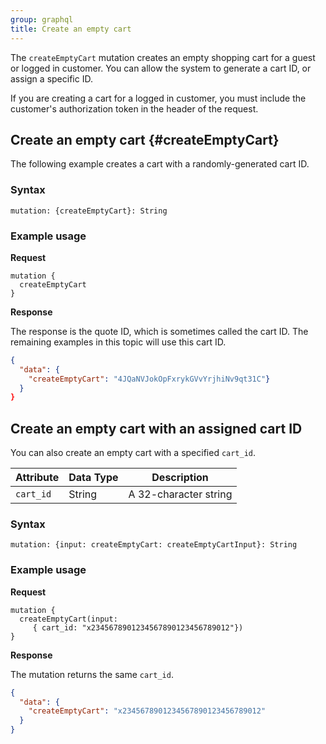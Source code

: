 ```yaml
---
group: graphql
title: Create an empty cart
---
```


The `createEmptyCart` mutation creates an empty shopping cart for a guest or logged in customer. You can allow the system to generate a cart ID, or assign a specific ID.

If you are creating a cart for a logged in customer, you must include the customer's authorization token in the header of the request.

## Create an empty cart {#createEmptyCart}

The following example creates a cart with a randomly-generated cart ID.

### Syntax

`mutation: {createEmptyCart}: String`

### Example usage

**Request**

``` text
mutation {
  createEmptyCart
}
```

**Response**

The response is the quote ID, which is sometimes called the cart ID. The remaining examples in this topic will use this cart ID.

```json
{
  "data": {
    "createEmptyCart": "4JQaNVJokOpFxrykGVvYrjhiNv9qt31C"}
  }
}
```

## Create an empty cart with an assigned cart ID

You can also create an empty cart with a specified `cart_id`.

Attribute |  Data Type | Description
--- | --- | ---
`cart_id` | String | A 32-character string

### Syntax

`mutation: {input: createEmptyCart: createEmptyCartInput}: String`

### Example usage

**Request**

``` text
mutation {
  createEmptyCart(input: 
     { cart_id: "x2345678901234567890123456789012"})
}
```

**Response**

The mutation returns the same `cart_id`.

```json
{
  "data": {
    "createEmptyCart": "x2345678901234567890123456789012"
  }
}
```
